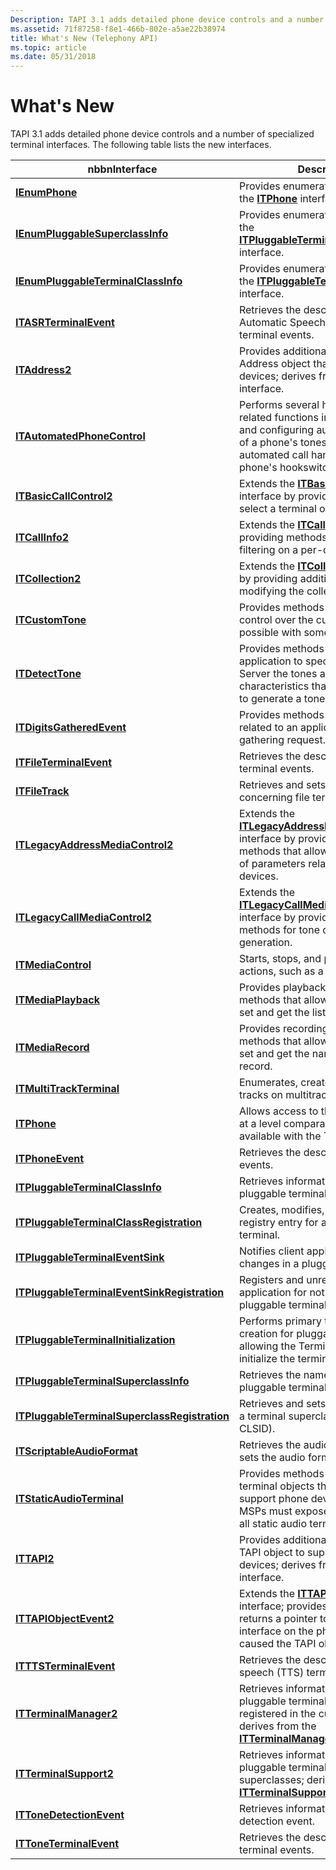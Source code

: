 ```yaml
---
Description: TAPI 3.1 adds detailed phone device controls and a number of specialized terminal interfaces. The following table lists the new interfaces.
ms.assetid: 71f87258-f8e1-466b-802e-a5ae22b38974
title: What's New (Telephony API)
ms.topic: article
ms.date: 05/31/2018
---
```


# What's New

TAPI 3.1 adds detailed phone device controls and a number of specialized terminal interfaces. The following table lists the new interfaces.



| nbbnInterface                                                                                  | Description                                                                                                                                                                                                      |
|------------------------------------------------------------------------------------------------|------------------------------------------------------------------------------------------------------------------------------------------------------------------------------------------------------------------|
| [**IEnumPhone**](/windows/desktop/api/tapi3if/nn-tapi3if-ienumphone)                                                               | Provides enumeration methods for the [**ITPhone**](/windows/desktop/api/tapi3if/nn-tapi3if-itphone) interface.                                                                                                                                       |
| [**IEnumPluggableSuperclassInfo**](/windows/desktop/api/tapi3if/nn-tapi3if-ienumpluggablesuperclassinfo)                           | Provides enumeration methods for the [**ITPluggableTerminalSuperclassInfo**](/windows/desktop/api/tapi3if/nn-tapi3if-itpluggableterminalsuperclassinfo) interface.                                                                                   |
| [**IEnumPluggableTerminalClassInfo**](/windows/desktop/api/tapi3if/nn-tapi3if-ienumpluggableterminalclassinfo)                     | Provides enumeration methods for the [**ITPluggableTerminalClassInfo**](/windows/desktop/api/tapi3if/nn-tapi3if-itpluggableterminalclassinfo) interface.                                                                                             |
| [**ITASRTerminalEvent**](/windows/desktop/api/tapi3if/nn-tapi3if-itasrterminalevent)                                               | Retrieves the description of Automatic Speech Recognition terminal events.                                                                                                                                       |
| [**ITAddress2**](/windows/desktop/api/tapi3if/nn-tapi3if-itaddress2)                                                               | Provides additional methods on the Address object that support phone devices; derives from the [**ITAddress**](/windows/desktop/api/tapi3if/nn-tapi3if-itaddress) interface.                                                                         |
| [**ITAutomatedPhoneControl**](/windows/desktop/api/tapi3if/nn-tapi3if-itautomatedphonecontrol)                                     | Performs several high-level phone-related functions including enabling and configuring automated control of a phone's tones and rings, and automated call handling based on a phone's hookswitch state.          |
| [**ITBasicCallControl2**](/windows/desktop/api/tapi3if/nn-tapi3if-itbasiccallcontrol2)                                             | Extends the [**ITBasicCallControl**](/windows/desktop/api/tapi3if/nn-tapi3if-itbasiccallcontrol) interface by providing methods to select a terminal onto a call.                                                                                    |
| [**ITCallInfo2**](/windows/desktop/api/tapi3if/nn-tapi3if-itcallinfo2)                                                             | Extends the [**ITCallInfo**](/windows/desktop/api/tapi3if/nn-tapi3if-itcallinfo) interface by providing methods to set event filtering on a per-call basis.                                                                                          |
| [**ITCollection2**](/windows/desktop/api/Tapi3if/nn-tapi3if-itcollection2)                                                         | Extends the [**ITCollection**](/windows/desktop/api/tapi3if/nn-tapi3if-itcollection) interface by providing additional methods for modifying the collection.                                                                                         |
| [**ITCustomTone**](/windows/desktop/api/Tapi3if/nn-tapi3if-itcustomtone)                                                           | Provides methods that allow detailed control over the custom tones possible with some phone sets.                                                                                                                |
| [**ITDetectTone**](/windows/desktop/api/Tapi3if/nn-tapi3if-itdetecttone)                                                           | Provides methods that allow an application to specify to the TAPI Server the tones and tone characteristics that cause the server to generate a tone event.                                                      |
| [**ITDigitsGatheredEvent**](/windows/desktop/api/Tapi3if/nn-tapi3if-itdigitsgatheredevent)                                         | Provides methods to retrieve data related to an application's digit-gathering request.                                                                                                                           |
| [**ITFileTerminalEvent**](/windows/desktop/api/tapi3if/nn-tapi3if-itfileterminalevent)                                             | Retrieves the description of file terminal events.                                                                                                                                                               |
| [**ITFileTrack**](/windows/desktop/api/tapi3if/nn-tapi3if-itfiletrack)                                                             | Retrieves and sets information concerning file terminal tracks.                                                                                                                                                  |
| [**ITLegacyAddressMediaControl2**](/windows/desktop/api/Tapi3if/nn-tapi3if-itlegacyaddressmediacontrol2)                           | Extends the [**ITLegacyAddressMediaControl**](/windows/desktop/api/tapi3if/nn-tapi3if-itlegacyaddressmediacontrol) interface by providing additional methods that allow the configuration of parameters related to line devices.                     |
| [**ITLegacyCallMediaControl2**](/windows/desktop/api/Tapi3if/nn-tapi3if-itlegacycallmediacontrol2)                                 | Extends the [**ITLegacyCallMediaControl**](/windows/desktop/api/tapi3if/nn-tapi3if-itlegacycallmediacontrol) interface by providing additional methods for tone detection and generation.                                                            |
| [**ITMediaControl**](/windows/desktop/api/tapi3if/nn-tapi3if-itmediacontrol)                                                       | Starts, stops, and pauses current actions, such as a playback.                                                                                                                                                   |
| [**ITMediaPlayback**](/windows/desktop/api/tapi3if/nn-tapi3if-itmediaplayback)                                                     | Provides playback-specific methods that allow an application to set and get the list of files to play.                                                                                                           |
| [**ITMediaRecord**](/windows/desktop/api/tapi3if/nn-tapi3if-itmediarecord)                                                         | Provides recording-specific methods that allow an application to set and get the names of files to record.                                                                                                       |
| [**ITMultiTrackTerminal**](/windows/desktop/api/tapi3if/nn-tapi3if-itmultitrackterminal)                                           | Enumerates, creates, or removes tracks on multitrack terminals.                                                                                                                                                  |
| [**ITPhone**](/windows/desktop/api/tapi3if/nn-tapi3if-itphone)                                                                     | Allows access to the phone device at a level comparable to that available with the TAPI 2.*x* C API.                                                                                                             |
| [**ITPhoneEvent**](/windows/desktop/api/tapi3if/nn-tapi3if-itphoneevent)                                                           | Retrieves the description of phone events.                                                                                                                                                                       |
| [**ITPluggableTerminalClassInfo**](/windows/desktop/api/tapi3if/nn-tapi3if-itpluggableterminalclassinfo)                           | Retrieves information concerning a pluggable terminal.                                                                                                                                                           |
| [**ITPluggableTerminalClassRegistration**](/windows/desktop/api/Termmgr/nn-termmgr-itpluggableterminalclassregistration)           | Creates, modifies, or deletes the registry entry for a pluggable terminal.                                                                                                                                       |
| [**ITPluggableTerminalEventSink**](/windows/desktop/api/msp/nn-msp-itpluggableterminaleventsink)                           | Notifies client applications about changes in a pluggable terminal.                                                                                                                                              |
| [**ITPluggableTerminalEventSinkRegistration**](/windows/desktop/api/msp/nn-msp-itpluggableterminaleventsinkregistration)   | Registers and unregisters a client application for notification about pluggable terminal events.                                                                                                                 |
| [**ITPluggableTerminalInitialization**](/windows/desktop/api/Termmgr/nn-termmgr-itpluggableterminalinitialization)                 | Performs primary terminal object creation for pluggable terminals, allowing the Terminal Manager to initialize the terminal.                                                                                     |
| [**ITPluggableTerminalSuperclassInfo**](/windows/desktop/api/tapi3if/nn-tapi3if-itpluggableterminalsuperclassinfo)                 | Retrieves the name and CLSID of a pluggable terminal class.                                                                                                                                                      |
| [**ITPluggableTerminalSuperclassRegistration**](/windows/desktop/api/Termmgr/nn-termmgr-itpluggableterminalsuperclassregistration) | Retrieves and sets information about a terminal superclass (name and CLSID).                                                                                                                                     |
| [**ITScriptableAudioFormat**](/windows/desktop/api/tapi3if/nn-tapi3if-itscriptableaudioformat)                                     | Retrieves the audio format from, or sets the audio format for, a track.                                                                                                                                          |
| [**ITStaticAudioTerminal**](/windows/desktop/api/tapi3if/nn-tapi3if-itstaticaudioterminal)                                         | Provides methods on static audio terminal objects that are needed to support phone devices. TAPI 3.1 MSPs must expose this interface on all static audio terminals.                                              |
| [**ITTAPI2**](/windows/desktop/api/tapi3if/nn-tapi3if-ittapi2)                                                                     | Provides additional methods on the TAPI object to support phone devices; derives from the [**ITTAPI**](/windows/desktop/api/tapi3if/nn-tapi3if-ittapi) interface.                                                                                    |
| [**ITTAPIObjectEvent2**](/windows/desktop/api/tapi3if/nn-tapi3if-ittapiobjectevent2)                                               | Extends the [**ITTAPIObjectEvent**](/windows/desktop/api/tapi3if/nn-tapi3if-ittapiobjectevent) interface; provides a method that returns a pointer to an [**ITPhone**](/windows/desktop/api/tapi3if/nn-tapi3if-itphone) interface on the phone object that caused the TAPI object event. |
| [**ITTTSTerminalEvent**](/windows/desktop/api/tapi3if/nn-tapi3if-itttsterminalevent)                                               | Retrieves the description of text-to-speech (TTS) terminal events.                                                                                                                                               |
| [**ITTerminalManager2**](/windows/desktop/api/Termmgr/nn-termmgr-itterminalmanager2)                                               | Retrieves information about pluggable terminal classes registered in the current system; derives from the [**ITTerminalManager**](/windows/desktop/api/Termmgr/nn-termmgr-itterminalmanager) interface.                                              |
| [**ITTerminalSupport2**](/windows/desktop/api/tapi3if/nn-tapi3if-itterminalsupport2)                                               | Retrieves information about pluggable terminal classes and superclasses; derives from the [**ITTerminalSupport**](/windows/win32/api/tapi3if/nn-tapi3if-itterminalsupport) interface.                                                              |
| [**ITToneDetectionEvent**](/windows/desktop/api/Tapi3if/nn-tapi3if-ittonedetectionevent)                                           | Retrieves information about a tone detection event.                                                                                                                                                              |
| [**ITToneTerminalEvent**](/windows/desktop/api/tapi3if/nn-tapi3if-ittoneterminalevent)                                             | Retrieves the description of tone terminal events.                                                                                                                                                               |



 

 

 